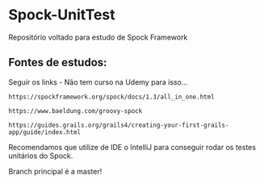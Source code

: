 # Spock-UnitTest
Repositório voltado para estudo de Spock Framework

## Fontes de estudos:
Seguir os links - Não tem curso na Udemy para isso...

    https://spockframework.org/spock/docs/1.3/all_in_one.html

    https://www.baeldung.com/groovy-spock

    https://guides.grails.org/grails4/creating-your-first-grails-app/guide/index.html

Recomendamos que utilize de IDE o IntelliJ para conseguir rodar os testes unitários do Spock.

Branch principal é a master!
